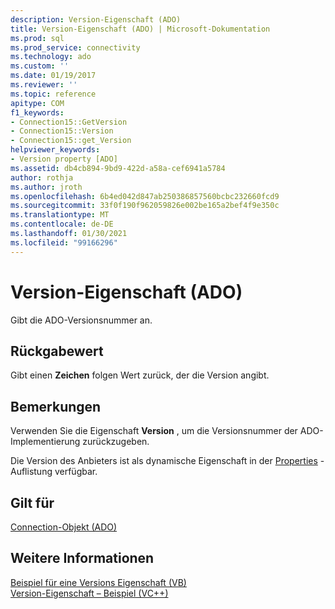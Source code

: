 ```yaml
---
description: Version-Eigenschaft (ADO)
title: Version-Eigenschaft (ADO) | Microsoft-Dokumentation
ms.prod: sql
ms.prod_service: connectivity
ms.technology: ado
ms.custom: ''
ms.date: 01/19/2017
ms.reviewer: ''
ms.topic: reference
apitype: COM
f1_keywords:
- Connection15::GetVersion
- Connection15::Version
- Connection15::get_Version
helpviewer_keywords:
- Version property [ADO]
ms.assetid: db4cb894-9bd9-422d-a58a-cef6941a5784
author: rothja
ms.author: jroth
ms.openlocfilehash: 6b4ed042d847ab250386857560bcbc232660fcd9
ms.sourcegitcommit: 33f0f190f962059826e002be165a2bef4f9e350c
ms.translationtype: MT
ms.contentlocale: de-DE
ms.lasthandoff: 01/30/2021
ms.locfileid: "99166296"
---
```

# <a name="version-property-ado"></a>Version-Eigenschaft (ADO)
Gibt die ADO-Versionsnummer an.  
  
## <a name="return-value"></a>Rückgabewert  
 Gibt einen **Zeichen** folgen Wert zurück, der die Version angibt.  
  
## <a name="remarks"></a>Bemerkungen  
 Verwenden Sie die Eigenschaft **Version** , um die Versionsnummer der ADO-Implementierung zurückzugeben.  
  
 Die Version des Anbieters ist als dynamische Eigenschaft in der [Properties](./properties-collection-ado.md) -Auflistung verfügbar.  
  
## <a name="applies-to"></a>Gilt für  
 [Connection-Objekt (ADO)](./connection-object-ado.md)  
  
## <a name="see-also"></a>Weitere Informationen  
 [Beispiel für eine Versions Eigenschaft (VB)](./version-property-example-vb.md)   
 [Version-Eigenschaft – Beispiel (VC++)](./version-property-example-vc.md)